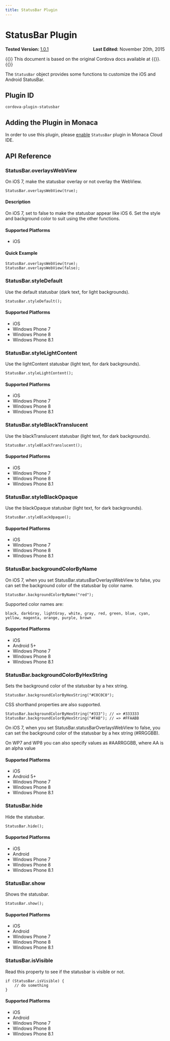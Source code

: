 ```yaml
---
title: StatusBar Plugin
---
```


# StatusBar Plugin

<div>
  <div  style="float: left;" align="left"><b>Tested Version: </b><a href="https://github.com/apache/cordova-plugin-statusbar/blob/master/RELEASENOTES.md#101-jun-17-2015">1.0.1</a></div>   
  <div align="right" style="float: right;"><b>Last Edited:</b> November 20th, 2015</div>
  <br/>
</div>

{{<note>}}
This document is based on the original Cordova docs available at {{<link title="Cordova Docs" href="https://github.com/apache/cordova-plugin-statusbar">}}.
{{</note>}}

The `StatusBar` object provides some functions to customize the iOS and
Android StatusBar.

Plugin ID
---------

    cordova-plugin-statusbar

Adding the Plugin in Monaca
---------------------------

In order to use this plugin, please [enable](/en/monaca_ide/manual/dependencies/cordova_plugin/#add-plugins)
`StatusBar` plugin in Monaca Cloud IDE.

API Reference
-------------

### StatusBar.overlaysWebView

On iOS 7, make the statusbar overlay or not overlay the WebView.

    StatusBar.overlaysWebView(true);

#### Description

On iOS 7, set to false to make the statusbar appear like iOS 6. Set the
style and background color to suit using the other functions.

#### Supported Platforms

-   iOS

#### Quick Example

    StatusBar.overlaysWebView(true);
    StatusBar.overlaysWebView(false);

### StatusBar.styleDefault

Use the default statusbar (dark text, for light backgrounds).

    StatusBar.styleDefault();

#### Supported Platforms

-   iOS
-   Windows Phone 7
-   Windows Phone 8
-   Windows Phone 8.1

### StatusBar.styleLightContent

Use the lightContent statusbar (light text, for dark backgrounds).

    StatusBar.styleLightContent();

#### Supported Platforms

-   iOS
-   Windows Phone 7
-   Windows Phone 8
-   Windows Phone 8.1

### StatusBar.styleBlackTranslucent

Use the blackTranslucent statusbar (light text, for dark backgrounds).

    StatusBar.styleBlackTranslucent();

#### Supported Platforms

-   iOS
-   Windows Phone 7
-   Windows Phone 8
-   Windows Phone 8.1

### StatusBar.styleBlackOpaque

Use the blackOpaque statusbar (light text, for dark backgrounds).

    StatusBar.styleBlackOpaque();

#### Supported Platforms

-   iOS
-   Windows Phone 7
-   Windows Phone 8
-   Windows Phone 8.1

### StatusBar.backgroundColorByName

On iOS 7, when you set StatusBar.statusBarOverlaysWebView to false, you
can set the background color of the statusbar by color name.

    StatusBar.backgroundColorByName("red");

Supported color names are:

    black, darkGray, lightGray, white, gray, red, green, blue, cyan, yellow, magenta, orange, purple, brown

#### Supported Platforms

-   iOS
-   Android 5+
-   Windows Phone 7
-   Windows Phone 8
-   Windows Phone 8.1

### StatusBar.backgroundColorByHexString

Sets the background color of the statusbar by a hex string.

    StatusBar.backgroundColorByHexString("#C0C0C0");

CSS shorthand properties are also supported.

    StatusBar.backgroundColorByHexString("#333"); // => #333333
    StatusBar.backgroundColorByHexString("#FAB"); // => #FFAABB

On iOS 7, when you set StatusBar.statusBarOverlaysWebView to false, you
can set the background color of the statusbar by a hex string
(\#RRGGBB).

On WP7 and WP8 you can also specify values as \#AARRGGBB, where AA is an
alpha value

#### Supported Platforms

-   iOS
-   Android 5+
-   Windows Phone 7
-   Windows Phone 8
-   Windows Phone 8.1

### StatusBar.hide

Hide the statusbar.

    StatusBar.hide();

#### Supported Platforms

-   iOS
-   Android
-   Windows Phone 7
-   Windows Phone 8
-   Windows Phone 8.1

### StatusBar.show

Shows the statusbar.

    StatusBar.show();

#### Supported Platforms

-   iOS
-   Android
-   Windows Phone 7
-   Windows Phone 8
-   Windows Phone 8.1

### StatusBar.isVisible

Read this property to see if the statusbar is visible or not.

    if (StatusBar.isVisible) {
        // do something
    }

#### Supported Platforms

-   iOS
-   Android
-   Windows Phone 7
-   Windows Phone 8
-   Windows Phone 8.1

